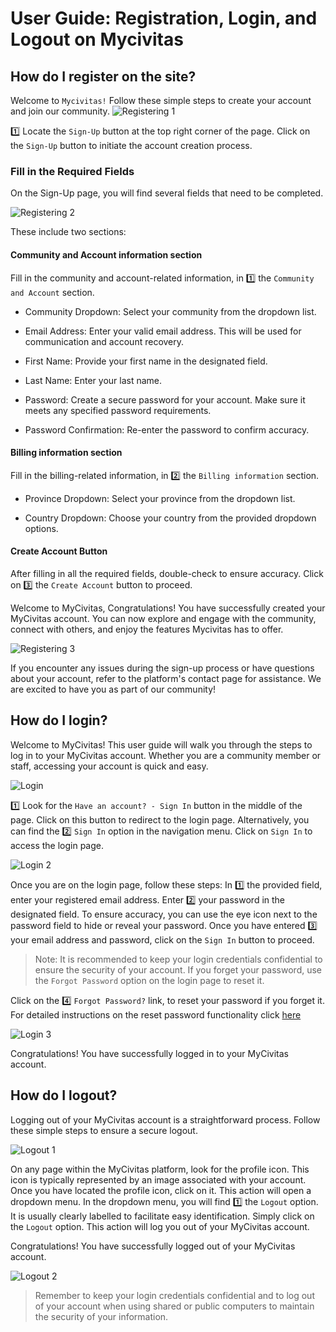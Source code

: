 # User Guide: Registration, Login, and Logout on Mycivitas

## How do I register on the site?

Welcome to `Mycivitas!` Follow these simple steps to create your account and join our community.
![Registering 1](./img/register-login-logout-1.png)

1️⃣ Locate the `Sign-Up` button at the top right corner of the page. Click on the `Sign-Up` button to initiate the account creation process.

### Fill in the Required Fields

On the Sign-Up page, you will find several fields that need to be completed. 

![Registering 2](./img/register-login-logout-2.png)

These include two sections:

#### Community and Account information section

Fill in the community and account-related information, in 1️⃣ the `Community and Account` section.

- Community Dropdown: Select your community from the dropdown list.

- Email Address: Enter your valid email address. This will be used for communication and account recovery.

- First Name: Provide your first name in the designated field.

- Last Name: Enter your last name.

- Password: Create a secure password for your account. Make sure it meets any specified password requirements.

- Password Confirmation: Re-enter the password to confirm accuracy.

#### Billing information section

Fill in the billing-related information, in 2️⃣ the `Billing information` section.

- Province Dropdown: Select your province from the dropdown list.

- Country Dropdown: Choose your country from the provided dropdown options.

#### Create Account Button

After filling in all the required fields, double-check to ensure accuracy. Click on 3️⃣ the `Create Account` button to proceed.

Welcome to MyCivitas, Congratulations! You have successfully created your MyCivitas account.
You can now explore and engage with the community, connect with others, and enjoy the features Mycivitas has to offer.

![Registering 3](./img/register-login-logout-3.png)

If you encounter any issues during the sign-up process or have questions about your account, refer to the platform's contact page for assistance. We are excited to have you as part of our community!

## How do I login?

Welcome to MyCivitas! This user guide will walk you through the steps to log in to your MyCivitas account. Whether you are a community member or staff, accessing your account is quick and easy.

![Login](./img/register-login-logout-4.png)

1️⃣ Look for the `Have an account? - Sign In` button in the middle of the page. Click on this button to redirect to the login page. Alternatively, you can find the 2️⃣ `Sign In` option in the navigation menu.
Click on `Sign In` to access the login page.

![Login 2](./img/register-login-logout-5.png)

Once you are on the login page, follow these steps:
In 1️⃣ the provided field, enter your registered email address. Enter 2️⃣ your password in the designated field. To ensure accuracy, you can use the eye icon next to the password field to hide or reveal your password. Once you have entered 3️⃣ your email address and password, click on the `Sign In` button to proceed.

>Note: It is recommended to keep your login credentials confidential to ensure the security of your account. If you forget your password, use the `Forgot Password` option on the login page to reset it.

Click on the 4️⃣ `Forgot Password?` link, to reset your password if you forget it. For detailed instructions on the reset password functionality click [here](../manual/forgot-password.md)

![Login 3](./img/register-login-logout-6.png)

Congratulations! You have successfully logged in to your MyCivitas account.

## How do I logout?

Logging out of your MyCivitas account is a straightforward process. Follow these simple steps to ensure a secure logout.

![Logout 1](./img/register-login-logout-7.png)

On any page within the MyCivitas platform, look for the profile icon. This icon is typically represented by an image associated with your account. Once you have located the profile icon, click on it. This action will open a dropdown menu. In the dropdown menu, you will find 1️⃣ the `Logout` option. It is usually clearly labelled to facilitate easy identification. Simply click on the `Logout` option. This action will log you out of your MyCivitas account.

Congratulations! You have successfully logged out of your MyCivitas account.

![Logout 2](./img/register-login-logout-8.png)

>Remember to keep your login credentials confidential and to log out of your account when using shared or public computers to maintain the security of your information.
